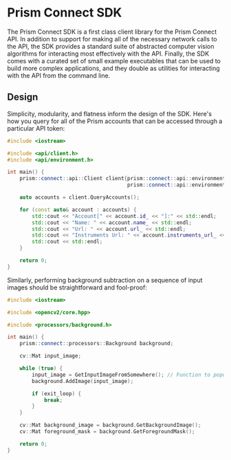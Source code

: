# Prism Connect SDK

The Prism Connect SDK is a first class client library for the Prism Connect API. In addition to support for making all of the necessary network calls to the API, the SDK provides a standard suite of abstracted computer vision algorithms for interacting most effectively with the API. Finally, the SDK comes with a curated set of small example executables that can be used to build more complex applications, and they double as utilities for interacting with the API from the command line.

## Design

Simplicity, modularity, and flatness inform the design of the SDK. Here's how you query for all of the Prism accounts that can be accessed through a particular API token:

```c++
#include <iostream>

#include <api/client.h>
#include <api/environment.h>

int main() {
    prism::connect::api::Client client{prism::connect::api::environment::ApiRoot,
                                       prism::connect::api::environment::ApiToken};

    auto accounts = client.QueryAccounts();

    for (const auto& account : accounts) {
        std::cout << "Account[" << account.id_ << "]:" << std::endl;
        std::cout << "Name: " << account.name_ << std::endl;
        std::cout << "Url: " << account.url_ << std::endl;
        std::cout << "Instruments Url: " << account.instruments_url_ << std::endl;
        std::cout << std::endl;
    }

    return 0;
}
```

Similarly, performing background subtraction on a sequence of input images should be straightforward and fool-proof:

```c++
#include <iostream>

#include <opencv2/core.hpp>

#include <processors/background.h>

int main() {
    prism::connect::processors::Background background;

    cv::Mat input_image;

    while (true) {
        input_image = GetInputImageFromSomewhere(); // Function to populate a cv::Mat with image data
        background.AddImage(input_image);

        if (exit_loop) {
            break;
        }
    }

    cv::Mat background_image = background.GetBackgroundImage();
    cv::Mat foreground_mask = background.GetForegroundMask();

    return 0;
}
```
